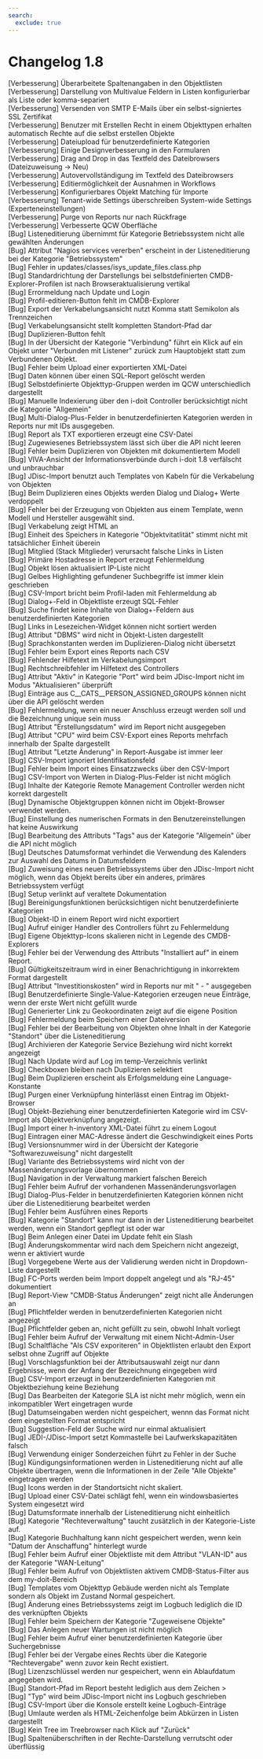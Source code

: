 ```yaml
---
search:
  exclude: true
---
```

# Changelog 1.8
<!-- cSpell:disable -->
<!-- markdownlint-disable MD052 -->
[Verbesserung]  Überarbeitete Spaltenangaben in den Objektlisten<br>
[Verbesserung]  Darstellung von Multivalue Feldern in Listen konfigurierbar als Liste oder komma-separiert<br>
[Verbesserung]  Versenden von SMTP E-Mails über ein selbst-signiertes SSL Zertifikat<br>
[Verbesserung]  Benutzer mit Erstellen Recht in einem Objekttypen erhalten automatisch Rechte auf die selbst erstellen Objekte<br>
[Verbesserung]  Dateiupload für benutzerdefinierte Kategorien<br>
[Verbesserung]  Einige Designverbesserung in den Formularen<br>
[Verbesserung]  Drag and Drop in das Textfeld des Dateibrowsers (Dateizuweisung -> Neu)<br>
[Verbesserung]  Autovervollständigung im Textfeld des Dateibrowsers<br>
[Verbesserung]  Editiermöglichkeit der Ausnahmen in Workflows<br>
[Verbesserung]  Konfigurierbares Objekt Matching für Importe<br>
[Verbesserung]  Tenant-wide Settings überschreiben System-wide Settings (Experteneinstellungen)<br>
[Verbesserung]  Purge von Reports nur nach Rückfrage<br>
[Verbesserung]  Verbesserte QCW Oberfläche<br>
[Bug]           Listeneditierung übernimmt für Kategorie Betriebssystem nicht alle gewählten Änderungen<br>
[Bug]           Attribut "Nagios services vererben" erscheint in der Listeneditierung bei der Kategorie "Betriebssystem"<br>
[Bug]           Fehler in updates/classes/isys_update_files.class.php<br>
[Bug]           Standardrichtung der Darstellungs bei selbstdefinierten CMDB-Explorer-Profilen ist nach Browseraktualisierung vertikal<br>
[Bug]           Errormeldung nach Update und Login<br>
[Bug]           Profil-editieren-Button fehlt im CMDB-Explorer<br>
[Bug]           Export der Verkabelungsansicht nutzt Komma statt Semikolon als Trennzeichen<br>
[Bug]           Verkabelungsansicht stellt kompletten Standort-Pfad dar<br>
[Bug]           Duplizieren-Button fehlt<br>
[Bug]           In der Übersicht der Kategorie "Verbindung" führt ein Klick auf ein Objekt unter "Verbunden mit Listener" zurück zum Hauptobjekt statt zum Verbundenen Objekt.<br>
[Bug]           Fehler beim Upload einer exportierten XML-Datei<br>
[Bug]           Daten können über einen SQL-Report gelöscht werden<br>
[Bug]           Selbstdefinierte Objekttyp-Gruppen werden im QCW unterschiedlich dargestellt<br>
[Bug]           Manuelle Indexierung über den i-doit Controller berücksichtigt nicht die Kategorie "Allgemein"<br>
[Bug]           Multi-Dialog-Plus-Felder in benutzerdefinierten Kategorien werden in Reports nur mit IDs ausgegeben.<br>
[Bug]           Report als TXT exportieren erzeugt eine CSV-Datei<br>
[Bug]           Zugewiesenes Betriebssystem lässt sich über die API nicht leeren<br>
[Bug]           Fehler beim Duplizieren von Objekten mit dokumentiertem Modell<br>
[Bug]           VIVA-Ansicht der Informationsverbünde durch i-doit 1.8 verfälscht und unbrauchbar<br>
[Bug]           JDisc-Import benutzt auch Templates von Kabeln für die Verkabelung von Objekten<br>
[Bug]           Beim Duplizieren eines Objekts werden Dialog und Dialog+ Werte verdoppelt<br>
[Bug]           Fehler bei der Erzeugung von Objekten aus einem Template, wenn Modell und Hersteller ausgewählt sind.<br>
[Bug]           Verkabelung zeigt HTML an<br>
[Bug]           Einheit des Speichers in Kategorie "Objektvitatlität" stimmt nicht mit tatsächlicher Einheit überein<br>
[Bug]           Mitglied (Stack Mitglieder) verursacht falsche Links in Listen<br>
[Bug]           Primäre Hostadresse in Report erzeugt Fehlermeldung<br>
[Bug]           Objekt lösen aktualisiert IP-Liste nicht<br>
[Bug]           Gelbes Highlighting gefundener Suchbegriffe ist immer klein geschrieben<br>
[Bug]           CSV-Import bricht beim Profil-laden mit Fehlermeldung ab<br>
[Bug]           Dialog+-Feld in Objektliste erzeugt SQL-Fehler<br>
[Bug]           Suche findet keine Inhalte von Dialog+-Feldern aus benutzerdefinierten Kategorien<br>
[Bug]           Links in Lesezeichen-Widget können nicht sortiert werden<br>
[Bug]           Attribut "DBMS" wird nicht in Objekt-Listen dargestellt<br>
[Bug]           Sprachkonstanten werden im Duplizieren-Dialog nicht übersetzt<br>
[Bug]           Fehler beim Export eines Reports nach CSV<br>
[Bug]           Fehlender Hilfetext im Verkabelungsimport<br>
[Bug]           Rechtschreibfehler im Hilfetext des Controllers<br>
[Bug]           Attribut "Aktiv" in Kategorie "Port" wird beim JDisc-Import nicht im Modus "Aktualisieren" überprüft<br>
[Bug]           Einträge aus C__CATS__PERSON_ASSIGNED_GROUPS können nicht über die API gelöscht werden<br>
[Bug]           Fehlermeldung, wenn ein neuer Anschluss erzeugt werden soll und die Bezeichnung unique sein muss<br>
[Bug]           Attribut "Erstellungsdatum" wird im Report nicht ausgegeben<br>
[Bug]           Attribut "CPU" wird beim CSV-Export eines Reports mehrfach innerhalb der Spalte dargestellt<br>
[Bug]           Attribut "Letzte Änderung" in Report-Ausgabe ist immer leer<br>
[Bug]           CSV-Import ignoriert Identifikationsfeld<br>
[Bug]           Fehler beim Import eines Einsatzzwecks über den CSV-Import<br>
[Bug]           CSV-Import von Werten in Dialog-Plus-Felder ist nicht möglich<br>
[Bug]           Inhalte der Kategorie Remote Management Controller werden nicht korrekt dargestellt<br>
[Bug]           Dynamische Objektgruppen können nicht im Objekt-Browser verwendet werden.<br>
[Bug]           Einstellung des numerischen Formats in den Benutzereinstellungen hat keine Auswirkung<br>
[Bug]           Bearbeitung des Attributs "Tags" aus der Kategorie "Allgemein" über die API nicht möglich<br>
[Bug]           Deutsches Datumsformat verhindet die Verwendung des Kalenders zur Auswahl des Datums in Datumsfeldern<br>
[Bug]           Zuweisung eines neuen Betriebssystems über den JDisc-Import nicht möglich, wenn das Objekt bereits über ein anderes, primäres Betriebssystem verfügt<br>
[Bug]           Setup verlinkt auf veraltete Dokumentation<br>
[Bug]           Bereinigungsfunktionen berücksichtigen nicht benutzerdefinierte Kategorien<br>
[Bug]           Objekt-ID in einem Report wird nicht exportiert<br>
[Bug]           Aufruf einiger Handler des Controllers führt zu Fehlermeldung<br>
[Bug]           Eigene Objekttyp-Icons skalieren nicht in Legende des CMDB-Explorers<br>
[Bug]           Fehler bei der Verwendung des Attributs "Installiert auf" in einem Report.<br>
[Bug]           Gültigkeitszeitraum wird in einer Benachrichtigung in inkorrektem Format dargestellt<br>
[Bug]           Attribut "Investitionskosten" wird in Reports nur mit " - " ausgegeben<br>
[Bug]           Benutzerdefinierte Single-Value-Kategorien erzeugen neue Einträge, wenn der erste Wert nicht gefüllt wurde<br>
[Bug]           Generierter Link zu Geokoordinaten zeigt auf die eigene Position<br>
[Bug]           Fehlermeldung beim Speichern einer Dateiversion<br>
[Bug]           Fehler bei der Bearbeitung von Objekten ohne Inhalt in der Kategorie "Standort" über die Listeneditierung<br>
[Bug]           Archivieren der Kategorie Service Beziehung wird nicht korrekt angezeigt<br>
[Bug]           Nach Update wird auf Log im temp-Verzeichnis verlinkt<br>
[Bug]           Checkboxen bleiben nach Duplizieren selektiert<br>
[Bug]           Beim Duplizieren erscheint als Erfolgsmeldung eine Language-Konstante<br>
[Bug]           Purgen einer Verknüpfung hinterlässt einen Eintrag im Objekt-Browser<br>
[Bug]           Objekt-Beziehung einer benutzerdefinierten Kategorie wird im CSV-Import als Objektverknüpfung angezeigt.<br>
[Bug]           Import einer h-inventory XML-Datei führt zu einem Logout<br>
[Bug]           Eintragen einer MAC-Adresse ändert die Geschwindigkeit eines Ports<br>
[Bug]           Versionsnummer wird in der Übersicht der Kategorie "Softwarezuweisung" nicht dargestellt<br>
[Bug]           Variante des Betriebssystems wird nicht von der Massenänderungsvorlage übernommen<br>
[Bug]           Navigation in der Verwaltung markiert falschen Bereich<br>
[Bug]           Fehler beim Aufruf der vorhandenen Massenänderungsvorlagen<br>
[Bug]           Dialog-Plus-Felder in benutzerdefinierten Kategorien können nicht über die Listeneditierung bearbeitet werden<br>
[Bug]           Fehler beim Ausführen eines Reports<br>
[Bug]           Kategorie "Standort" kann nur dann in der Listeneditierung bearbeitet werden, wenn ein Standort gepflegt ist oder war<br>
[Bug]           Beim Anlegen einer Datei im Update fehlt ein Slash<br>
[Bug]           Änderungskommentar wird nach dem Speichern nicht angezeigt, wenn er aktiviert wurde<br>
[Bug]           Vorgegebene Werte aus der Validierung werden nicht in Dropdown-Liste dargestellt<br>
[Bug]           FC-Ports werden beim Import doppelt angelegt und als "RJ-45" dokumentiert<br>
[Bug]           Report-View "CMDB-Status Änderungen" zeigt nicht alle Änderungen an<br>
[Bug]           Pflichtfelder werden in benutzerdefinierten Kategorien nicht angezeigt<br>
[Bug]           Pflichtfelder geben an, nicht gefüllt zu sein, obwohl Inhalt vorliegt<br>
[Bug]           Fehler beim Aufruf der Verwaltung mit einem Nicht-Admin-User<br>
[Bug]           Schaltfläche "Als CSV exporiteren" in Objektlisten erlaubt den Export selbst ohne Zugriff auf Objekte<br>
[Bug]           Vorschlagsfunktion bei der Attributsauswahl zeigt nur dann Ergebnisse, wenn der Anfang der Bezeichnung eingegeben wird<br>
[Bug]           CSV-Import erzeugt in benutzerdefinierten Kategorien mit Objektbeziehung keine Beziehung<br>
[Bug]           Das Bearbeiten der Kategorie SLA ist nicht mehr möglich, wenn ein inkompatibler Wert eingetragen wurde<br>
[Bug]           Datumseingaben werden nicht gespeichert, wennn das Format nicht dem eingestellten Format entspricht<br>
[Bug]           Suggestion-Feld der Suche wird nur einmal aktualisiert<br>
[Bug]           JEDI-/JDisc-Import setzt Kommastelle bei Laufwerkskapazitäten falsch<br>
[Bug]           Verwendung einiger Sonderzeichen führt zu Fehler in der Suche<br>
[Bug]           Kündigungsinformationen werden in Listeneditierung nicht auf alle Objekte übertragen, wenn die Informationen in der Zeile "Alle Objekte" eingetragen werden<br>
[Bug]           Icons werden in der Standortsicht nicht skaliert.<br>
[Bug]           Upload einer CSV-Datei schlägt fehl, wenn ein windowsbasiertes System eingesetzt wird<br>
[Bug]           Datumsformate innerhalb der Listeneditierung nicht einheitlich<br>
[Bug]           Kategorie "Rechteverwaltung" taucht zusätzlich in der Kategorie-Liste auf.<br>
[Bug]           Kategorie Buchhaltung kann nicht gespeichert werden, wenn kein "Datum der Anschaffung" hinterlegt wurde<br>
[Bug]           Fehler beim Aufruf einer Objektliste mit dem Attribut "VLAN-ID" aus der Kategorie "WAN-Leitung"<br>
[Bug]           Fehler beim Aufruf von Objektlisten aktivem CMDB-Status-Filter aus dem my-doit-Bereich<br>
[Bug]           Templates vom Objekttyp Gebäude werden nicht als Template sondern als Objekt im Zustand Normal gespeichert.<br>
[Bug]           Änderung eines Betriebssystems zeigt im Logbuch lediglich die ID des verknüpften Objekts<br>
[Bug]           Fehler beim Speichern der Kategorie "Zugeweisene Objekte"<br>
[Bug]           Das Anlegen neuer Wartungen ist nicht möglich<br>
[Bug]           Fehler beim Aufruf einer benutzerdefinierten Kategorie über Suchergebnisse<br>
[Bug]           Fehler bei der Vergabe eines Rechts über die Kategorie "Rechtevergabe" wenn zuvor kein Recht existiert.<br>
[Bug]           Lizenzschlüssel werden nur gespeichert, wenn ein Ablaufdatum angegeben wird.<br>
[Bug]           Standort-Pfad im Report besteht lediglich aus dem Zeichen ><br>
[Bug]           "Typ" wird beim JDisc-Import nicht ins Logbuch geschrieben<br>
[Bug]           CSV-Import über die Konsole erstellt keine Logbuch-Einträge<br>
[Bug]           Umlaute werden als HTML-Zeichenfolge beim Abkürzen in Listen dargestellt<br>
[Bug]           Kein Tree im Treebrowser nach Klick auf "Zurück"<br>
[Bug]           Spaltenüberschriften in der Rechte-Darstellung verrutscht oder überflüssig<br>
